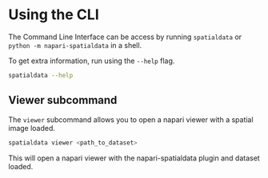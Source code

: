 # Using the CLI

The Command Line Interface can be access by running `spatialdata` or `python -m napari-spatialdata` in a shell.

To get extra information, run using the `--help` flag.

```bash
spatialdata --help
```

## Viewer subcommand

The `viewer` subcommand allows you to open a napari viewer with a spatial image loaded.

```bash
spatialdata viewer <path_to_dataset>
```

This will open a napari viewer with the napari-spatialdata plugin and dataset loaded.
